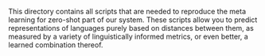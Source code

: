 This directory contains all scripts that are needed to reproduce the meta learning for zero-shot part of our system. These scripts allow you to predict representations of languages purely based on distances between them, as measured by a variety of linguistically informed metrics, or even better, a learned combination thereof.